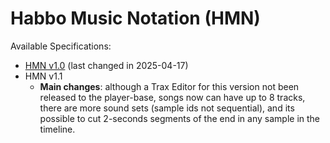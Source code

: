 # **Habbo Music Notation (HMN)**

Available Specifications:

- [HMN v1.0](./spec/HMN-v1_0.md) (last changed in 2025-04-17)
- HMN v1.1
  - **Main changes**: although a Trax Editor for this version not been released to the player-base, songs now can have up to 8 tracks, there are more sound sets (sample ids not sequential), and its possible to cut 2-seconds segments of the end in any sample in the timeline.
